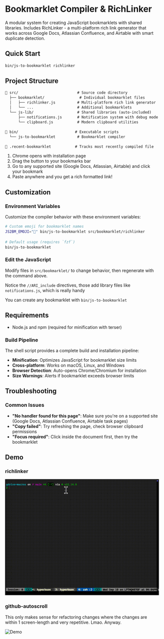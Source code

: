 # Bookmarklet Compiler & RichLinker

A modular system for creating JavaScript bookmarklets with shared libraries. Includes RichLinker - a multi-platform rich link generator that works across Google Docs, Atlassian Confluence, and Airtable with smart duplicate detection.

## Quick Start

```bash
bin/js-to-bookmarklet richlinker
```

## Project Structure

```
📁 src/                           # Source code directory
  ├── bookmarklet/                # Individual bookmarklet files
  │   ├── richlinker.js          # Multi-platform rich link generator
  │   └── ...                    # Additional bookmarklets
  └── js-lib/                    # Shared libraries (auto-included)
      ├── notifications.js       # Notification system with debug mode
      └── clipboard.js           # Modern clipboard utilities

📁 bin/                          # Executable scripts
  └── js-to-bookmarklet          # Bookmarklet compiler

🔧 .recent-bookmarklet           # Tracks most recently compiled file
```

1. Chrome opens with installation page
2. Drag the button to your bookmarks bar
3. Go to any supported site (Google Docs, Atlassian, Airtable) and click your bookmark
4. Paste anywhere and you get a rich formatted link!

## Customization

### Environment Variables
Customize the compiler behavior with these environment variables:

```bash
# Custom emoji for bookmarklet names
JS2BM_EMOJI="🔗" bin/js-to-bookmarklet src/bookmarklet/richlinker

# Default usage (requires `fzf`)
bin/js-to-bookmarklet
```

### Edit the JavaScript
Modify files in `src/bookmarklet/` to change behavior, then regenerate with the command above.

Notice the `//ARI_include` directives, those add library files like
`notifications.js`, which is really handy

You can create any bookmarklet with `bin/js-to-bookmarklet`

## Requirements

- Node.js and npm (required for minification with terser)

### Build Pipeline
The shell script provides a complete build and installation pipeline:
- **Minification**: Optimizes JavaScript for bookmarklet size limits
- **Cross-platform**: Works on macOS, Linux, and Windows
- **Browser Detection**: Auto-opens Chrome/Chromium for installation
- **Size Warnings**: Alerts if bookmarklet exceeds browser limits

## Troubleshooting

### Common Issues
- **"No handler found for this page"**: Make sure you're on a supported site (Google Docs, Atlassian Confluence, Airtable task pages)
- **"Copy failed"**: Try refreshing the page, check browser clipboard permissions
- **"Focus required"**: Click inside the document first, then try the bookmarklet

## Demo

### richlinker

![Demo](resources/richlink.gif)

### github-autoscroll

This only makes sense for refactoring changes where the changes are within 1
screen-length and very repetitive. Lmao. Anyway.

![Demo](resources/github-autoscroll.gif)
